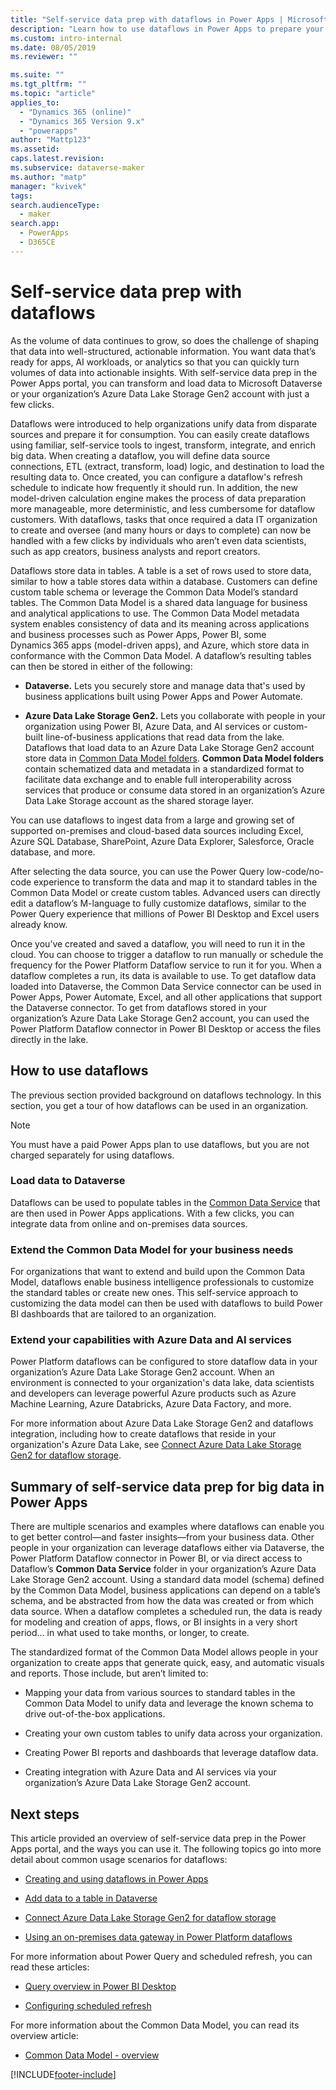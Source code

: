 ```yaml
---
title: "Self-service data prep with dataflows in Power Apps | MicrosoftDocs"
description: "Learn how to use dataflows in Power Apps to prepare your data"
ms.custom: intro-internal
ms.date: 08/05/2019
ms.reviewer: ""

ms.suite: ""
ms.tgt_pltfrm: ""
ms.topic: "article"
applies_to: 
  - "Dynamics 365 (online)"
  - "Dynamics 365 Version 9.x"
  - "powerapps"
author: "Mattp123"
ms.assetid: 
caps.latest.revision:
ms.subservice: dataverse-maker
ms.author: "matp"
manager: "kvivek"
tags: 
search.audienceType: 
  - maker
search.app: 
  - PowerApps
  - D365CE
---
```

# Self-service data prep with dataflows



As the volume of data continues to grow, so does the challenge of shaping that
data into well-structured, actionable information. You want data that’s ready for
apps, AI workloads, or analytics so that you can quickly turn volumes of
data into actionable insights. With self-service data prep in the Power Apps
portal, you can transform and load data to Microsoft Dataverse or your organization’s
Azure Data Lake Storage Gen2 account with just a few clicks.

Dataflows were introduced to help organizations unify data from disparate
sources and prepare it for consumption. You can easily create dataflows using
familiar, self-service tools to ingest, transform, integrate, and enrich big
data. When creating a dataflow, you will define data source connections, ETL (extract, transform, load)
logic, and destination to load the resulting data to. Once created, you can
configure a dataflow's refresh schedule to indicate how frequently it should
run. In addition, the new model-driven calculation engine makes the process of
data preparation more manageable, more deterministic, and less cumbersome for
dataflow customers. With dataflows, tasks that once required a data IT
organization to create and oversee (and many hours or days to complete) can now
be handled with a few clicks by individuals who aren’t even data scientists,
such as app creators, business analysts and report creators.


Dataflows store data in tables. A table is a set of rows used to store
data, similar to how a table stores data within a database. Customers can define
custom table schema or leverage the Common Data Model’s standard tables.
The Common Data Model is a shared data language for business and analytical
applications to use. The Common Data Model metadata system enables consistency
of data and its meaning across applications and business processes such as
Power Apps, Power BI, some Dynamics 365 apps (model-driven apps), and Azure, which store data in conformance with the Common Data Model. A dataflow’s resulting tables can then be stored
in either of the following:

-   **Dataverse.** Lets you securely store and manage data that's used
    by business applications built using Power Apps and Power Automate.

-   **Azure Data Lake Storage Gen2.** Lets you collaborate with people in your
    organization using Power BI, Azure Data, and AI services or custom-built line-of-business applications that read data from the lake. Dataflows that load
    data to an Azure Data Lake Storage Gen2 account store data in [Common Data Model
    folders](/common-data-model/data-lake). **Common Data Model folders**
    contain schematized data and metadata in a standardized format to
    facilitate data exchange and to enable full interoperability across services
    that produce or consume data stored in an organization’s Azure Data Lake
    Storage account as the shared storage layer.

You can use dataflows to ingest data from a large and growing set of supported
on-premises and cloud-based data sources including Excel, Azure SQL Database,
SharePoint, Azure Data Explorer, Salesforce, Oracle database, and more.

After selecting the data source, you can use the Power Query low-code/no-code
experience to transform the data and map it to standard tables in the Common
Data Model or create custom tables. Advanced users can directly edit a
dataflow’s M-language to fully customize dataflows, similar to the Power Query
experience that millions of Power BI Desktop and Excel users already know.

Once you’ve created and saved a dataflow, you will need to run it in the cloud.
You can choose to trigger a dataflow to run manually or schedule the frequency
for the Power Platform Dataflow service to run it for you. When a dataflow
completes a run, its data is available to use. To get dataflow data loaded into
Dataverse, the Common Data Service connector can be used in Power Apps,
Power Automate, Excel, and all other applications that support the Dataverse
connector. To get from dataflows stored in your organization’s Azure Data Lake
Storage Gen2 account, you can used the Power Platform Dataflow connector in
Power BI Desktop or access the files directly in the lake.

## How to use dataflows
The previous section provided background on dataflows technology. In this
section, you get a tour of how dataflows can be used in an organization.

> [!NOTE]
> You must have a paid Power Apps plan to use dataflows, but you are not charged separately for using dataflows. 

### Load data to Dataverse
Dataflows can be used to populate tables in the [Common Data
Service](./data-platform-intro.md)
that are then used in Power Apps applications. With a few clicks, you can
integrate data from online and on-premises data sources.

### Extend the Common Data Model for your business needs
For organizations that want to extend and build upon the Common Data Model,
dataflows enable business intelligence professionals to customize the standard
tables or create new ones. This self-service approach to customizing the data
model can then be used with dataflows to build Power BI dashboards that are
tailored to an organization.

### Extend your capabilities with Azure Data and AI services
Power Platform dataflows can be configured to store dataflow data in your
organization’s Azure Data Lake Storage Gen2 account. When an environment is
connected to your organization's data lake, data scientists and developers can
leverage powerful Azure products such as Azure Machine Learning, Azure
Databricks, Azure Data Factory, and more.

For more information about Azure Data Lake Storage Gen2 and dataflows
integration, including how to create dataflows that reside in your
organization's Azure Data Lake, see [Connect Azure Data Lake Storage Gen2 for dataflow storage](/power-query/dataflows/connect-azure-data-lake-storage-for-dataflow).

## Summary of self-service data prep for big data in Power Apps
There are multiple scenarios and examples where dataflows can enable you to get
better control—and faster insights—from your business data. Other people in
your organization can leverage dataflows either via Dataverse, the
Power Platform Dataflow connector in Power BI, or via direct access to Dataflow’s
**Common Data Service** folder in your organization’s Azure Data Lake Storage Gen2
account. Using a standard data model (schema) defined by the Common Data Model,
business applications can depend on a table’s schema, and be abstracted from
how the data was created or from which data source. When a dataflow completes a
scheduled run, the data is ready for modeling and creation of apps, flows, or BI
insights in a very short period... in what used to take months, or longer, to
create.

The standardized format of the Common Data Model allows people in your
organization to create apps that generate quick, easy, and automatic visuals and
reports. Those include, but aren’t limited to:

-   Mapping your data from various sources to standard tables in the Common
    Data Model to unify data and leverage the known schema to drive
    out-of-the-box applications.

-   Creating your own custom tables to unify data across your organization.

-   Creating Power BI reports and dashboards that leverage dataflow data.

-   Creating integration with Azure Data and AI services via your organization’s
    Azure Data Lake Storage Gen2 account.

## Next steps

This article provided an overview of self-service data prep in the Power Apps portal,
and the ways you can use it. The following topics go into more detail about
common usage scenarios for dataflows:

-   [Creating and using dataflows in Power Apps](./create-and-use-dataflows.md)

-   [Add data to a table in Dataverse](/power-query/dataflows/add-data-power-query)

-   [Connect Azure Data Lake Storage Gen2 for dataflow storage](/power-query/dataflows/connect-azure-data-lake-storage-for-dataflow)

-   [Using an on-premises data gateway in Power Platform dataflows](/power-query/dataflows/using-dataflows-with-on-premises-data)

For more information about Power Query and scheduled refresh, you can read these
articles:

-   [Query overview in Power BI Desktop](/power-bi/desktop-query-overview)

-   [Configuring scheduled refresh](/power-bi/refresh-scheduled-refresh)

For more information about the Common Data Model, you can read its overview
article:

-   [Common Data Model - overview](/common-data-model/)



[!INCLUDE[footer-include](../../includes/footer-banner.md)]
